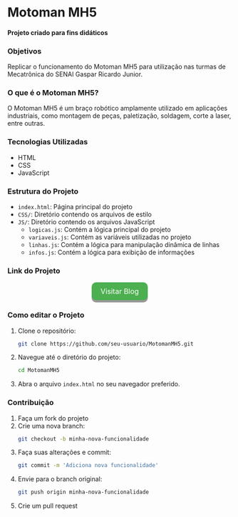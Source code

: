 # Motoman MH5

#### Projeto criado para fins didáticos

### Objetivos
Replicar o funcionamento do Motoman MH5 para utilização nas turmas de Mecatrônica do SENAI Gaspar Ricardo Junior.

### O que é o Motoman MH5?
O Motoman MH5 é um braço robótico amplamente utilizado em aplicações industriais, como montagem de peças, paletização, soldagem, corte a laser, entre outras.

### Tecnologias Utilizadas
- HTML
- CSS
- JavaScript

### Estrutura do Projeto
- `index.html`: Página principal do projeto
- `CSS/`: Diretório contendo os arquivos de estilo
- `JS/`: Diretório contendo os arquivos JavaScript
  - `logicas.js`: Contém a lógica principal do projeto
  - `variaveis.js`: Contém as variáveis utilizadas no projeto
  - `linhas.js`: Contém a lógica para manipulação dinâmica de linhas
  - `infos.js`: Contém a lógica para exibição de informações

### Link do Projeto
<p align="center">
  <a href="https://gabrielhiro.github.io/MotomanMH5/" target="_blank" style="
    display: inline-block;
    padding: 10px 20px;
    font-size: 16px;
    cursor: pointer;
    text-align: center;
    text-decoration: none;
    outline: none;
    color: #fff;
    background-color: #4CAF50;
    border: none;
    border-radius: 10px;
    box-shadow: 0 5px #999;
  ">Visitar Blog</a>
</p>

### Como editar o Projeto
1. Clone o repositório:
   ```bash
   git clone https://github.com/seu-usuario/MotomanMH5.git
   ```
2. Navegue até o diretório do projeto:
   ```bash
   cd MotomanMH5
   ```
3. Abra o arquivo `index.html` no seu navegador preferido.

### Contribuição
1. Faça um fork do projeto
2. Crie uma nova branch:
   ```bash
   git checkout -b minha-nova-funcionalidade
   ```
3. Faça suas alterações e commit:
   ```bash
   git commit -m 'Adiciona nova funcionalidade'
   ```
4. Envie para o branch original:
   ```bash
   git push origin minha-nova-funcionalidade
   ```
5. Crie um pull request
